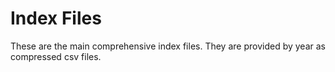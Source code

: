# Index Files

These are the main comprehensive index files. They are provided by year as compressed csv files.
